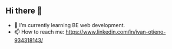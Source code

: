 ## Hi there 👋

- 🌱 I’m currently learning BE web development.
- 📫 How to reach me: https://www.linkedin.com/in/ivan-otieno-934318143/
